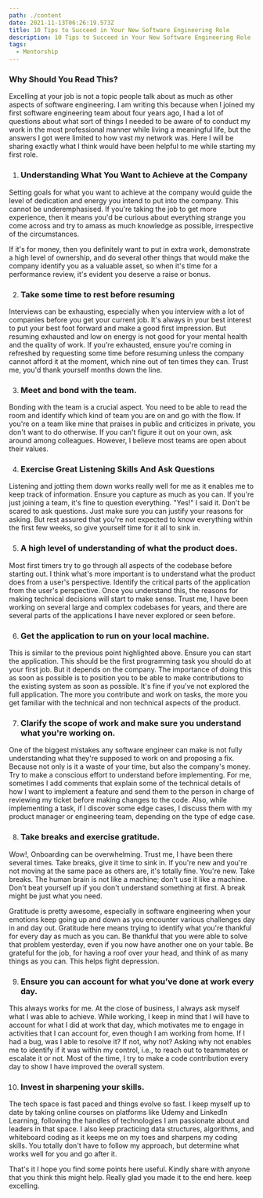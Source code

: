 ```yaml
---
path: ./content
date: 2021-11-13T06:26:19.573Z
title: 10 Tips to Succeed in Your New Software Engineering Role
description: 10 Tips to Succeed in Your New Software Engineering Role
tags:
  - Mentorship
---
```



### Why Should You Read This?

Excelling at your job is not a topic people talk about as much as other aspects of software engineering. I am writing this because when I joined my first software engineering team about four years ago, I had a lot of questions about what sort of things I needed to be aware of to conduct my work in the most professional manner while living a meaningful life, but the answers I got were limited to how vast my network was. Here I will be sharing exactly what I think would have been helpful to me while starting my first role.

1. ### Understanding What You Want to Achieve at the Company

Setting goals for what you want to achieve at the company would guide the level of dedication and energy you intend to put into the company. This cannot be underemphasised. If you're taking the job to get more experience, then it means you'd be curious about everything strange you come across and try to amass as much knowledge as possible, irrespective of the circumstances. 

If it's for money, then you definitely want to put in extra work, demonstrate a high level of ownership, and do several other things that would make the company identify you as a valuable asset, so when it's time for a performance review, it's evident you deserve a raise or bonus.

2. ### Take some time to rest before resuming

Interviews can be exhausting, especially when you interview with a lot of companies before you get your current job. It's always in your best interest to put your best foot forward and make a good first impression. But resuming exhausted and low on energy is not good for your mental health and the quality of work. If you're exhausted, ensure you're coming in refreshed by requesting some time before resuming unless the company cannot afford it at the moment, which nine out of ten times they can. Trust me, you'd thank yourself months down the line.

3. ### Meet and bond with the team.

Bonding with the team is a crucial aspect. You need to be able to read the room and identify which kind of team you are on and go with the flow. If you're on a team like mine that praises in public and criticizes in private, you don't want to do otherwise. If you can't figure it out on your own, ask around among colleagues. However, I believe most teams are open about their values.

4. ### Exercise Great Listening Skills And Ask Questions 

Listening and jotting them down works really well for me as it enables me to keep track of information. Ensure you capture as much as you can. If you're just joining a team, it's fine to question everything. "Yes!" I said it. Don't be scared to ask questions. Just make sure you can justify your reasons for asking. But rest assured that you're not expected to know everything within the first few weeks, so give yourself time for it all to sink in.

5. ### A high level of understanding of what the product does.

Most first timers try to go through all aspects of the codebase before starting out. I think what's more important is to understand what the product does from a user's perspective. Identify the critical parts of the application from the user's perspective. Once you understand this, the reasons for making technical decisions will start to make sense. Trust me, I have been working on several large and complex codebases for years, and there are several parts of the applications I have never explored or seen before.

6. ### Get the application to run on your local machine.

This is similar to the previous point highlighted above. Ensure you can start the application. This should be the first programming task you should do at your first job. But it depends on the company. The importance of doing this as soon as possible is to position you to be able to make contributions to the existing system as soon as possible. It's fine if you've not explored the full application. The more you contribute and work on tasks, the more you get familiar with the technical and non technical aspects of the product.

7. ### Clarify the scope of work and make sure you understand what you're working on.

One of the biggest mistakes any software engineer can make is not fully understanding what they're supposed to work on and proposing a fix. Because not only is it a waste of your time, but also the company's money. Try to make a conscious effort to understand before implementing. For me, sometimes I add comments that explain some of the technical details of how I want to implement a feature and send them to the person in charge of reviewing my ticket before making changes to the code. Also, while implementing a task, if I discover some edge cases, I discuss them with my product manager or engineering team, depending on the type of edge case.

8. ### Take breaks and exercise gratitude.

Wow!, Onboarding can be overwhelming. Trust me, I have been there several times. Take breaks, give it time to sink in. If you're new and you're not moving at the same pace as others are, it's totally fine. You're new. Take breaks. The human brain is not like a machine; don't use it like a machine. Don't beat yourself up if you don't understand something at first. A break might be just what you need.

Gratitude is pretty awesome, especially in software engineering when your emotions keep going up and down as you encounter various challenges day in and day out. Gratitude here means trying to identify what you're thankful for every day as much as you can. Be thankful that you were able to solve that problem yesterday, even if you now have another one on your table. Be grateful for the job, for having a roof over your head, and think of as many things as you can. This helps fight depression.

9. ### Ensure you can account for what you’ve done at work every day.

This always works for me. At the close of business, I always ask myself what I was able to achieve. While working, I keep in mind that I will have to account for what I did at work that day, which motivates me to engage in activities that I can account for, even though I am working from home. If I had a bug, was I able to resolve it? If not, why not? Asking why not enables me to identify if it was within my control, i.e., to reach out to teammates or escalate it or not. Most of the time, I try to make a code contribution every day to show I have improved the overall system.

10. ### Invest in sharpening your skills.

The tech space is fast paced and things evolve so fast. I keep myself up to date by taking online courses on platforms like Udemy and LinkedIn Learning, following the handles of technologies I am passionate about and leaders in that space. I also keep practicing data structures, algorithms, and whiteboard coding as it keeps me on my toes and sharpens my coding skills. You totally don't have to follow my approach, but determine what works well for you and go after it.



That's it I hope you find some points here useful. Kindly share with anyone that you think this might help. Really glad you made it to the end here. keep excelling.